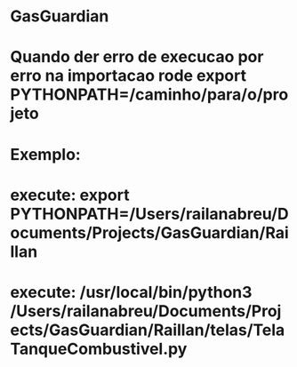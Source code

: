 # GasGuardian
# Quando der erro de execucao por  erro na importacao rode export PYTHONPATH=/caminho/para/o/projeto
# Exemplo:
# execute: export PYTHONPATH=/Users/railanabreu/Documents/Projects/GasGuardian/Raillan
# execute: /usr/local/bin/python3 /Users/railanabreu/Documents/Projects/GasGuardian/Raillan/telas/TelaTanqueCombustivel.py